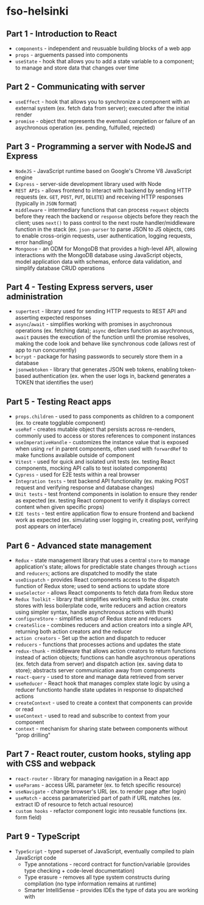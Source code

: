 # fso-helsinki

## Part 1 - Introduction to React

- `components` - independent and reusuable building blocks of a web app
- `props` - arguements passed into components
- `useState` - hook that allows you to add a state variable to a component; to manage and store data that changes over time

## Part 2 - Communicating with server

- `useEffect` - hook that allows you to synchronize a component with an external system (ex. fetch data from server); executed after the initial render
- `promise` - object that represents the eventual completion or failure of an asychronous operation (ex. pending, fulfulled, rejected)

## Part 3 - Programming a server with NodeJS and Express

- `NodeJS` - JavaScript runtime based on Google's Chrome V8 JavaScript engine
- `Express` - server-side development library used with Node
- `REST APIs` - allows frontend to interact with backend by sending HTTP requests (ex. `GET`, `POST`, `PUT`, `DELETE`) and receiving HTTP responses (typically in `JSON` format)
- `middleware` - intermediary functions that can process `request` objects before they reach the backend or `response` objects before they reach the client; uses `next()` to pass control to the next route handler/middleware function in the stack (ex. `json-parser` to parse JSON to JS objects, `CORS` to enable cross-origin requests, user authentication, logging requests, error handling)
- `Mongoose` - an ODM for MongoDB that provides a high-level API, allowing interactions with the MongoDB database using JavaScript objects, model application data with schemas, enforce data validation, and simplify database CRUD operations

## Part 4 - Testing Express servers, user administration

- `supertest` - library used for sending HTTP requests to REST API and asserting expected responses
- `async`/`await` - simplifies working with promises in asychronous operations (ex. fetching data); `async` declares function as asychronous, `await` pauses the execution of the function until the promise resolves, making the code look and behave like synchronous code (allows rest of app to run concurrently)
- `bcrypt` - package for hasing passwords to securely store them in a database
- `jsonwebtoken` - library that generates JSON web tokens, enabling token-based authentication (ex. when the user logs in, backend generates a TOKEN that identifies the user)

## Part 5 - Testing React apps

- `props.children` - used to pass components as children to a component (ex. to create togglable component)
- `useRef` - creates mutable object that persists across re-renders, commonly used to access or stores references to component instances
- `useImperativeHandle` - customizes the instance value that is exposed when using `ref` in parent components, often used with `forwardRef` to make functions available outside of component
- `Vitest` - used for quick and isolated unit tests (ex. testing React components, mocking API calls to test isolated components)
- `Cypress` - used for E2E tests within a real browser
- `Integration tests` - test backend API functionality (ex. making POST request and verifying response and database changes)
- `Unit tests` - test frontend components in isolation to ensure they render as expected (ex. testing React component to verify it displays correct content when given specific props)
- `E2E tests` - test entire application flow to ensure frontend and backend work as expected (ex. simulating user logging in, creating post, verifying post appears on interface)

## Part 6 - Advanced state management

- `Redux` - state management library that uses a central `store` to manage application's state; allows for predictable state changes through `actions` and `reducers`; actions are dispatched to modify the state
- `useDispatch` - provides React components access to the dispatch function of Redux store; used to send actions to update store
- `useSelector` - allows React components to fetch data from Redux store
- `Redux Toolkit` - library that simplifies working with Redux (ex. create stores with less boilerplate code, write reducers and action creators using simpler syntax, handle asynchronous actions with thunk)
- `configureStore` - simplifies setup of Redux store and reducers
- `createSlice` - combines reducers and action creators into a single API, returning both action creators and the reducer
- `action creators` - Set up the action and dispatch to reducer
- `reducers` - functions that processes actions and updates the state
- `redux-thunk` - middleware that allows action creators to return functions instead of action objects; functions can handle asychronous operations (ex. fetch data from server) and dispatch action (ex. saving data to store); abstracts server communication away from components
- `react-query` - used to store and manage data retrieved from server
- `useReducer` - React hook that manages complex state logic by using a reducer functionto handle state updates in response to dispatched actions
- `createContext` - used to create a context that components can provide or read
- `useContext` - used to read and subscribe to context from your component
- `context` - mechanism for sharing state between components without "prop drilling"

## Part 7 - React router, custom hooks, styling app with CSS and webpack

- `react-router` - library for managing navigation in a React app
- `useParams` - access URL parameter (ex. to fetch specific resource)
- `useNavigate` - change browser's URL (ex. to render page after login)
- `useMatch` - access paramaterizied part of path if URL matches (ex. extract ID of resource to fetch actual resource)
- `custom hooks` - refactor component logic into reusable functions (ex. form field)

## Part 9 - TypeScript
- `TypeScript` - typed superset of JavaScript, eventually compiled to plain JavaScript code
  - Type annotations - record contract for function/variable (provides type checking + code-level documentation)
  - Type erasure - removes all type system constructs during compilation (no type information remains at runtime)
  - Smarter IntelliSense - provides IDEs the type of data you are working with
